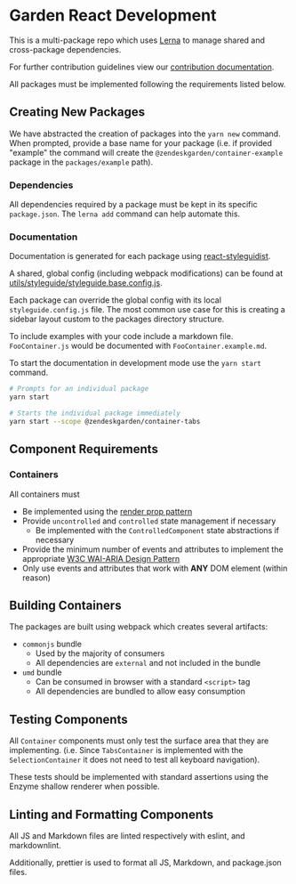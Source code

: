 # Garden React Development

This is a multi-package repo which uses [Lerna](https://lernajs.io/) to
manage shared and cross-package dependencies.

For further contribution guidelines view our [contribution documentation](CONTRIBUTING.md).

All packages must be implemented following the requirements listed below.

## Creating New Packages

We have abstracted the creation of packages into the `yarn new` command. When prompted, provide a base name for your package (i.e. if provided "example" the command will create the `@zendeskgarden/container-example` package in the `packages/example` path).

### Dependencies

All dependencies required by a package must be kept in its specific `package.json`. The `lerna add` command can help automate this.

### Documentation

Documentation is generated for each package using [react-styleguidist](https://react-styleguidist.js.org/).

A shared, global config (including webpack modifications) can be found at [utils/styleguide/styleguide.base.config.js](utils/styleguide/styleguide.base.config.js).

Each package can override the global config with its local `styleguide.config.js` file. The most common use case for this is creating a sidebar layout custom to the packages directory structure.

To include examples with your code include a markdown file. `FooContainer.js` would be documented with `FooContainer.example.md`.

To start the documentation in development mode use the `yarn start` command.

```sh
# Prompts for an individual package
yarn start

# Starts the individual package immediately
yarn start --scope @zendeskgarden/container-tabs
```

## Component Requirements

### Containers

All containers must

* Be implemented using the [render prop pattern](https://reactjs.org/docs/render-props.html)
* Provide `uncontrolled` and `controlled` state management if necessary
  * Be implemented with the `ControlledComponent` state abstractions if necessary
* Provide the minimum number of events and attributes to implement the appropriate [W3C WAI-ARIA Design Pattern](https://www.w3.org/TR/wai-aria-practices/#aria_ex)
* Only use events and attributes that work with **ANY** DOM element (within reason)

## Building Containers

The packages are built using webpack which creates several artifacts:

* `commonjs` bundle
  * Used by the majority of consumers
  * All dependencies are `external` and not included in the bundle
* `umd` bundle
  * Can be consumed in browser with a standard `<script>` tag
  * All dependencies are bundled to allow easy consumption

## Testing Components

All `Container` components must only test the surface area that they are implementing. (i.e. Since `TabsContainer` is implemented with the `SelectionContainer` it does not need to test all keyboard navigation).

These tests should be implemented with standard assertions using the Enzyme shallow renderer when possible.

## Linting and Formatting Components

All JS and Markdown files are linted respectively with eslint, and markdownlint.

Additionally, prettier is used to format all JS, Markdown, and package.json files.
